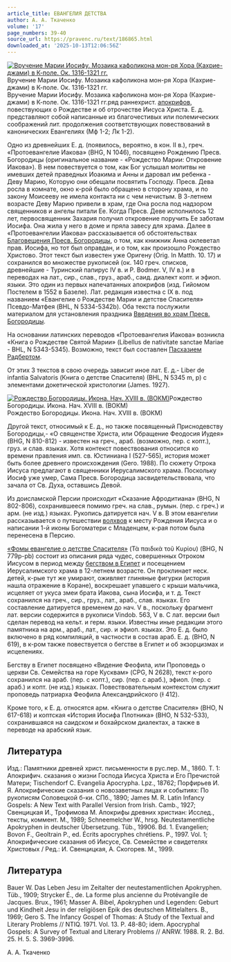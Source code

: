 ```yaml
---
article_title: ЕВАНГЕЛИЯ ДЕТСТВА
author: А. А. Ткаченко
volume: '17'
page_numbers: 39-40
source_url: https://pravenc.ru/text/186865.html
downloaded_at: '2025-10-13T12:06:56Z'
---
```


[![Вручение Марии Иосифу. Мозаика кафоликона мон-ря Хора (Кахрие-джами) в К-поле. Ок. 1316-1321 гг.](https://pravenc.ru/data/491/492/1234/i200.jpg "Кликните для увеличения картинки")](https://pravenc.ru/data/491/492/1234/i400.jpg)Вручение Марии Иосифу. Мозаика кафоликона мон-ря Хора (Кахрие-джами) в К-поле. Ок. 1316-1321 гг.  
Вручение Марии Иосифу. Мозаика кафоликона мон-ря Хора (Кахрие-джами) в К-поле. Ок. 1316-1321 гг.ряд раннехрист. [апокрифов](https://pravenc.ru/text/апокрифов.html), повествующих о Рождестве и об отрочестве Иисуса Христа. Е. д. представляют собой написанные из благочестивых или полемических соображений лит. продолжения соответствующих повествований в канонических Евангелиях (Мф 1-2; Лк 1-2).

Одно из древнейших Е. д. (появилось, вероятно, в кон. II в.), греч. «Протоевангелие Иакова» (BHG, N 1046), посвящено Рождению Пресв. Богородицы (оригинальное название - «Рождество Марии: Откровение Иакова»). В нем повествуется о том, как Бог услышал молитвы не имевших детей праведных Иоакима и Анны и даровал им ребенка - Деву Марию, Которую они обещали посвятить Господу. Пресв. Дева росла в комнате, окно к-рой было обращено в сторону храма, и по закону Моисееву не имела контакта ни с чем нечистым. В 3-летнем возрасте Деву Марию привели в храм, где Она росла под надзором священников и ангелы питали Ее. Когда Пресв. Деве исполнилось 12 лет, первосвященник Захария получил откровение поручить Ее заботам Иосифа. Она жила у него в доме и пряла завесу для храма. Далее в «Протоевангелии Иакова» рассказывается об обстоятельствах [Благовещения Пресв. Богородицы](<https://pravenc.ru/text/Благовещение Пресвятой Богородицы.html>), о том, как книжник Анна оклеветал прав. Иосифа, но тот был оправдан, и о том, как произошло Рождество Христово. Этот текст был известен уже Оригену (Orig. In Matth. 10. 17) и сохранился во множестве рукописей (ок. 140 греч. списков, древнейшие - Туринский папирус IV в. и P. Bodmer. V, IV в.) и в переводах на лат., сир., слав., груз., араб., саид. диалект копт. и эфиоп. языки. Это один из первых напечатанных апокрифов (изд. Гийомом Постелем в 1552 в Базеле). Лат. редакция известна с IX в. под названием «Евангелие о Рождестве Марии и детстве Спасителя» Псевдо-Матфея (BHL, N 5334-5342b). Оба текста послужили материалом для установления праздника [Введения во храм Пресв. Богородицы](<https://pravenc.ru/text/Введения во храм Пресв  Богородицы.html>).

На основании латинских переводов «Протоевангелия Иакова» возникла «Книга о Рождестве Святой Марии» (Libellus de nativitate sanctae Mariae - BHL, N 5343-5345). Возможно, текст был составлен [Пасхазием Радбертом](<https://pravenc.ru/text/Пасхазием Радбертом.html>).

От этих 3 текстов в свою очередь зависит иное лат. Е. д.- Liber de infantia Salvatoris (Книга о детстве Спасителя) (BHL, N 5345 m, p) с элементами докетической христологии (James. 1927).

[![Рождество Богородицы. Икона. Нач. XVIII в. (ВОКМ)](https://pravenc.ru/data/719/492/1234/i200.jpg "Кликните для увеличения картинки")](https://pravenc.ru/data/719/492/1234/i400.jpg)Рождество Богородицы. Икона. Нач. XVIII в. (ВОКМ)  
Рождество Богородицы. Икона. Нач. XVIII в. (ВОКМ)

Другой текст, относимый к Е. д., но также посвященный Приснодевству Богородицы,- «О священстве Христа, или Обращение Феодосия Иудея» (BHG, N 810-812) - известен на греч., араб. (возможно, пер. с копт.), груз. и слав. языках. Хотя контекст повествования относится ко времени правления имп. св. Юстиниана I (527-565), история может быть более древнего происхождения (Gero. 1988). По сюжету Отрока Иисуса предлагают в священники Иерусалимского храма. Поскольку Иосиф уже умер, Сама Пресв. Богородица засвидетельствовала, что зачала от Св. Духа, оставшись Девой.

Из доисламской Персии происходит «Сказание Афродитиана» (BHG, N 802-806), сохранившееся помимо греч. на слав., румын. (пер. с греч.) и арм. (не изд.) языках. Рукопись датируется нач. V в. В этом евангелии рассказывается о путешествии [волхвов](https://pravenc.ru/text/волхвов.html) к месту Рождения Иисуса и о написании 1-й иконы Богоматери с Младенцем, к-рая потом была перенесена в Персию.

[«Фомы евангелие о детстве Спасителя»](<https://pravenc.ru/text/ Фомы евангелие о детстве Спасителя .html>) (Τὰ παιδικὰ τοῦ Κυρίου) (BHG, N 779p-pb) состоит из описания ряда чудес, совершенных Отроком Иисусом в период между [бегством в Египет](<https://pravenc.ru/text/бегством в Египет.html>) и посещением Иерусалимского храма в 12-летнем возрасте. Он проклинает неск. детей, к-рые тут же умирают, оживляет глиняные фигурки (история нашла отражение в Коране), воскрешает упавшего с крыши мальчика, исцеляет от укуса змеи брата Иакова, сына Иосифа, и т. д. Текст сохранился на греч., сир., груз., лат., араб., слав. языках. Его составление датируется временем до нач. V в., поскольку фрагмент лат. версии содержится в рукописи Vindob. 563, V в. С лат. версии был сделан перевод на кельт. и герм. языки. Известны иные редакции этого памятника на арм., араб., лат., сир. и эфиоп. языках. Это Е. д. было включено в ряд компиляций, в частности в состав араб. Е. д. (BHO, N 619), в к-ром также повествуется о бегстве в Египет и об экзорцизмах и исцелениях.

Бегству в Египет посвящено «Видение Феофила, или Проповедь о церкви Св. Семейства на горе Кусквам» (CPG, N 2628), текст к-рого сохранился на араб. (пер. с копт.), сир. (пер. с араб.), эфиоп. (пер. с араб.) и копт. (не изд.) языках. Повествовательным контекстом служит проповедь патриарха Феофила Александрийского (Ɨ 412).

Кроме того, к Е. д. относятся арм. «Книга о детстве Спасителя» (BHO, N 617-618) и коптская «История Иосифа Плотника» (BHO, N 532-533), сохранившаяся на саидском и бохайрском диалектах, а также в переводе на арабский язык.

## Литература

Изд.: Памятники древней христ. письменности в рус.пер. М., 1860. Т. 1: Апокрифич. сказания о жизни Господа Иисуса Христа и Его Пречистой Матери; Tischendorf C. Evangelia Apocrypha. Lpz., 18762; Порфирьев И. Я. Апокрифические сказания о новозаветных лицах и событиях: По рукописям Соловецкой б-ки. СПб., 1890; James M. R. Latin Infancy Gospels: A New Text with Parallel Version from Irish. Camb., 1927; Свенцицкая И., Трофимова М. Апокрифы древних христиан: Исслед., тексты, коммент. М., 1989; Schneemelcher W., hrsg. Neutestamentliche Apokryphen in deutscher Übersetzung. Tüb., 19906. Bd. 1. Evangelien; Bovon F., Geoltrain P., ed. Écrits apocryphes chrétiens. P., 1997. Vol. 1; Апокрифические сказания об Иисусе, Св. Семействе и cвидетелях Христовых / Ред.: И. Свенцицкая, А. Скогорев. М., 1999.

## Литература

Bauer W. Das Leben Jesu im Zeitalter der neutestamentlichen Apokryphen. Tüb., 1909; Strycker É., de. La forme plus ancienne du Protévangile de Jacques. Brux., 1961; Masser A. Bibel, Apokryphen und Legenden: Geburt und Kindheit Jesu in der religiösen Epik des deutschen Mittelalters. B., 1969; Gero S. The Infancy Gospel of Thomas: A Study of the Textual and Literary Problems // NTIQ. 1971. Vol. 13. P. 48-80; idem. Apocryphal Gospels: A Survey of Textual and Literary Problems // ANRW. 1988. R. 2. Bd. 25. H. 5. S. 3969-3996.

А. А. Ткаченко
